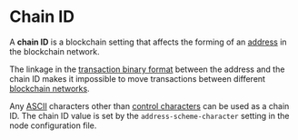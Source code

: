 # Chain ID

A **chain ID** is a blockchain setting that affects the forming of an [address](/blockchain/address.md) in the blockchain network.

The linkage in the [transaction binary format](/blockchain/binary-format/transaction-binary-format.md) between the address and the chain ID makes it impossible to move transactions between different [blockchain networks](/blockchain/blockchain-network.md).

Any [ASCII](https://en.wikipedia.org/wiki/ASCII) characters other than [control characters](https://en.wikipedia.org/wiki/ASCII#Control_characters) can be used as a chain ID. The chain ID value is set by the `address-scheme-character` setting in the node configuration file.
